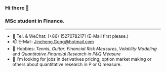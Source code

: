 

<!--
**Jincheng-Gong/Jincheng-Gong** is a ✨ _special_ ✨ repository because its `README.md` (this file) appears on your GitHub profile.

Here are some ideas to get you started:

- 🔭 I’m currently working on ...
- 🌱 I’m currently learning ...
- 👯 I’m looking to collaborate on ...
- 🤔 I’m looking for help with ...
- 💬 Ask me about ...
- 📫 How to reach me: ...
- 😄 Pronouns: ...
- ⚡ Fun fact: ...
-->

### Hi there 👋

### MSc student in Finance.

---

- 💬 Tel. & WeChat: (+86) 15270782171 (E-Mail first please.)
- 📫 E-Mail: Jincheng.Gong@hotmail.com
- 🌱 Hobbies: *Tennis*, *Guitar*, *Financial Risk Measures*, *Volatility Modeling* and *Quantitative Financial Research in P&Q Measure*
- 🤔 I'm looking for jobs in derivatives pricing, option market making or others about quantitative research in P or Q measure. 
